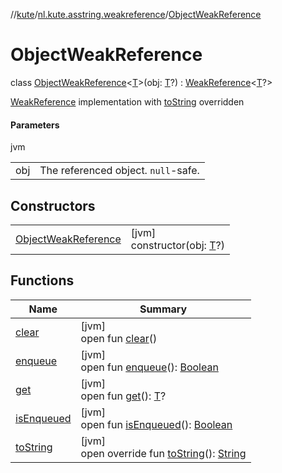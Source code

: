 //[kute](../../../index.md)/[nl.kute.asstring.weakreference](../index.md)/[ObjectWeakReference](index.md)

# ObjectWeakReference

class [ObjectWeakReference](index.md)&lt;[T](index.md)&gt;(obj: [T](index.md)?) : [WeakReference](https://docs.oracle.com/javase/8/docs/api/java/lang/ref/WeakReference.html)&lt;[T](index.md)?&gt; 

[WeakReference](https://docs.oracle.com/javase/8/docs/api/java/lang/ref/WeakReference.html) implementation with [toString](to-string.md) overridden

#### Parameters

jvm

| | |
|---|---|
| obj | The referenced object. `null`-safe. |

## Constructors

| | |
|---|---|
| [ObjectWeakReference](-object-weak-reference.md) | [jvm]<br>constructor(obj: [T](index.md)?) |

## Functions

| Name | Summary |
|---|---|
| [clear](index.md#1185955492%2FFunctions%2F-1216412040) | [jvm]<br>open fun [clear](index.md#1185955492%2FFunctions%2F-1216412040)() |
| [enqueue](index.md#-1582683575%2FFunctions%2F-1216412040) | [jvm]<br>open fun [enqueue](index.md#-1582683575%2FFunctions%2F-1216412040)(): [Boolean](https://kotlinlang.org/api/latest/jvm/stdlib/kotlin/-boolean/index.html) |
| [get](index.md#1424066235%2FFunctions%2F-1216412040) | [jvm]<br>open fun [get](index.md#1424066235%2FFunctions%2F-1216412040)(): [T](index.md)? |
| [isEnqueued](index.md#1222417347%2FFunctions%2F-1216412040) | [jvm]<br>open fun [isEnqueued](index.md#1222417347%2FFunctions%2F-1216412040)(): [Boolean](https://kotlinlang.org/api/latest/jvm/stdlib/kotlin/-boolean/index.html) |
| [toString](to-string.md) | [jvm]<br>open override fun [toString](to-string.md)(): [String](https://kotlinlang.org/api/latest/jvm/stdlib/kotlin/-string/index.html) |

